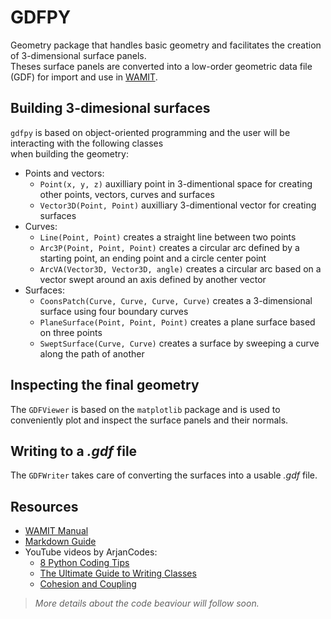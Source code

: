 # GDFPY

Geometry package that handles basic geometry and facilitates the creation of 3-dimensional surface panels.<br>
Theses surface panels are converted into a low-order geometric data file (GDF) for import and use in [WAMIT](https://www.wamit.com/).

## Building 3-dimesional surfaces

`gdfpy` is based on object-oriented programming and the user will be interacting with the following classes<br>
when building the geometry:

- Points and vectors:
    - `Point(x, y, z)` auxilliary point in 3-dimentional space for creating other points, vectors, curves and surfaces
    - `Vector3D(Point, Point)` auxilliary 3-dimentional vector for creating surfaces
- Curves:
    - `Line(Point, Point)` creates a straight line between two points
    - `Arc3P(Point, Point, Point)` creates a circular arc defined by a starting point, an ending point and a circle center point
    - `ArcVA(Vector3D, Vector3D, angle)` creates a circular arc based on a vector swept around an axis defined by another vector
- Surfaces:
    - `CoonsPatch(Curve, Curve, Curve, Curve)` creates a 3-dimensional surface using four boundary curves
    - `PlaneSurface(Point, Point, Point)` creates a plane surface based on three points
    - `SweptSurface(Curve, Curve)` creates a surface by sweeping a curve along the path of another

## Inspecting the final geometry

The `GDFViewer` is based on the `matplotlib` package and is used to conveniently plot and inspect the surface panels and their normals.

## Writing to a *.gdf* file

The `GDFWriter` takes care of converting the surfaces into a usable *.gdf* file.

## Resources

- [WAMIT Manual](https://www.wamit.com/manual7.x/v75_manual.pdf)
- [Markdown Guide](https://www.markdownguide.org/basic-syntax/)
- YouTube videos by ArjanCodes:
    - [8 Python Coding Tips](https://www.youtube.com/watch?v=woIkysZytSs)
    - [The Ultimate Guide to Writing Classes](https://www.youtube.com/watch?v=lX9UQp2NwTk)
    - [Cohesion and Coupling](https://www.youtube.com/watch?v=eiDyK_ofPPM)

> *More details about the code beaviour will follow soon.*
